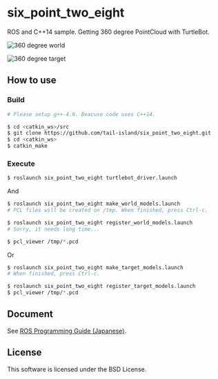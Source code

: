# six_point_two_eight

ROS and C++14 sample. Getting 360 degree PointCloud with TurtleBot.

![360 degree world](https://tail-island.github.io/six_point_two_eight/src/images/world_model.png)

![360 degree target](https://tail-island.github.io/six_point_two_eight/src/images/target_model.png)

## How to use

### Build

```bash
# Please setup g++-4.9. Beacuse code uses C++14.

$ cd <catkin_ws>/src
$ git clone https://github.com/tail-island/six_point_two_eight.git
$ cd <catkin_ws>
$ catkin_make
```

### Execute

```bash
$ roslaunch six_point_two_eight turtlebot_driver.launch
```

And

```bash
$ roslaunch six_point_two_eight make_world_models.launch
# PCL files will be created on /tmp. When finished, press Ctrl-c.

$ roslaunch six_point_two_eight register_world_models.launch
# Sorry, it needs long time...

$ pcl_viewer /tmp/*.pcd
```

Or

```bash
$ roslaunch six_point_two_eight make_target_models.launch
# When finished, press Ctrl-c.

$ roslaunch six_point_two_eight register_target_models.launch
$ pcl_viewer /tmp/*.pcd
```

## Document

See [ROS Programming Guide (Japanese)](https://tail-island.github.io/six_point_two_eight/).

## License

This software is licensed under the BSD License.
